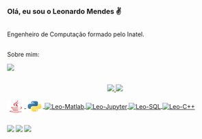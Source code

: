 ### Olá, eu sou o Leonardo Mendes ✌
##

Engenheiro de Computação formado pelo Inatel.

##

Sobre mim:
</div>
  <a href="https://www.linkedin.com/in/leomendesjunior" target="_blank"><img src="https://img.shields.io/badge/-LinkedIn-%230077B5?style=for-the-badge&logo=linkedin&logoColor=white" target="_blank"></a> 
</div>


##

<div align="center">
  <a href="https://github.com/leomendesjr">
  <img height="180em" src="https://github-readme-stats.vercel.app/api?username=leomendesjr&show_icons=true&theme=dracula&include_all_commits=true&count_private=true"/>
  <img height="180em" src="https://github-readme-stats.vercel.app/api/top-langs/?username=leomendesjr&layout=compact&langs_count=7&theme=dracula"/>
</div>

<div style="display: inline_block"><br>
  <img align="center" alt="Leo-Java" height="30" width="40" src="https://raw.githubusercontent.com/devicons/devicon/master/icons/java/java-plain.svg">
  <img align="center" alt="Leo-Python" height="30" width="40" src="https://raw.githubusercontent.com/devicons/devicon/master/icons/python/python-original.svg">
  <img align="center" alt="Leo-Matlab" height="30" width="40" src="https://cdn.jsdelivr.net/gh/devicons/devicon/icons/matlab/matlab-original.svg">
  <img align="center" alt="Leo-Jupyter" height="30" width="40" src="https://cdn.jsdelivr.net/gh/devicons/devicon/icons/jupyter/jupyter-original-wordmark.svg" />
  <img align="center" alt="Leo-SQL" height="30" width="40"src="https://cdn.jsdelivr.net/gh/devicons/devicon/icons/mysql/mysql-original.svg" />
  <img align="center" alt="Leo-C++" height="30" width="40"src="https://cdn.jsdelivr.net/gh/devicons/devicon/icons/cplusplus/cplusplus-original.svg" />

</div>

##

<div> 

  <a href="https://instagram.com/leomendesjr" target="_blank"><img src="https://img.shields.io/badge/-Instagram-%23E4405F?style=for-the-badge&logo=instagram&logoColor=white" target="_blank"></a>
  <a href = "mailto:leosrs1@icloud.com"><img src="https://img.shields.io/badge/iOS-000000?style=for-the-badge&logo=ios&logoColor=white"></a>
  <a href = "https://wa.me/+5535999662127"><img src="https://img.shields.io/badge/WhatsApp-25D366?style=for-the-badge&logo=whatsapp&logoColor=white"></a>
 
</div>

